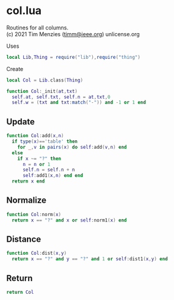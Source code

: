 
# col.lua 


Routines for all columns.   
(c) 2021 Tim Menzies (timm@ieee.org) unlicense.org

Uses

```lua
local Lib,Thing = require("lib"),require("thing")
```

Create

```lua
local Col = Lib.class(Thing)

function Col:_init(at,txt)
  self.at, self.txt, self.n = at,txt,0 
  self.w = (txt and txt:match("-")) and -1 or 1 end
```

## Update

```lua
function Col:add(x,n)
  if type(x)=='table' then
    for _,v in pairs(x) do self:add(v,n) end 
  else
    if x ~= "?" then
      n = n or 1
      self.n = self.n + n
      self:add1(x,n) end end
  return x end
```

## Normalize

```lua
function Col:norm(x)
  return x == "?" and x or self:norm1(x) end
```

## Distance

```lua
function Col:dist(x,y)
  return x == "?" and y == "?" and 1 or self:dist1(x,y) end
```

## Return

```lua
return Col
```
